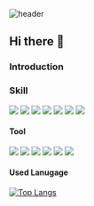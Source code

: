 ![header](https://capsule-render.vercel.app/api?type=egg&color=auto&height=150&section=header&text=Welcome!%20My%20Github!&fontSize=35)
## Hi there 👋


### Introduction

### Skill
<img src="https://img.shields.io/badge/Spring-6DB33F?style=for-the-badge&logo=spring&logoColor=white"/> <img src="https://img.shields.io/badge/springboot-6DB33F?style=for-the-badge&logo=springboot&logoColor=white"/>
<img src="https://img.shields.io/badge/JUnit5-25A162?style=for-the-badge&logo=junit5&logoColor=white"/>
<img src="https://img.shields.io/badge/AWS EC2-FF9900?style=for-the-badge&logo=amazonec2s&logoColor=white"/>
<img src="https://img.shields.io/badge/AWS S3-569A31?style=for-the-badge&logo=amazons3&logoColor=white"/>
<img src="https://img.shields.io/badge/AWS RDS-527FFF?style=for-the-badge&logo=amazonrds&logoColor=white"/>
<img src="https://img.shields.io/badge/Github-181717?style=for-the-badge&logo=githubs&logoColor=white"/>


#### Tool
<img src="https://img.shields.io/badge/IntelliJ IDEA-000000?style=flat-square&logo=intellijidea&logoColor=white"/> <img src="https://img.shields.io/badge/WebStorm-000000?style=flat-square&logo=webstorm&logoColor=white"/>
<img src="https://img.shields.io/badge/DataGrip-000000?style=flat-square&logo=datagrip&logoColor=white"/>
<img src="https://img.shields.io/badge/Visual Sutido Code-007ACC?style=flat-square&logo=visualstudiocode&logoColor=white"/>
<img src="https://img.shields.io/badge/Slack-4A154B?style=flat-square&logo=slack&logoColor=white"/>
<img src="https://img.shields.io/badge/Asana-F06A6A?style=flat-square&logo=asana&logoColor=white"/>


#### Used Lanugage
[![Top Langs](https://github-readme-stats.vercel.app/api/top-langs/?username=DevZua&layout=compact)](https://github.com/Devzua/github-readme-stats)

